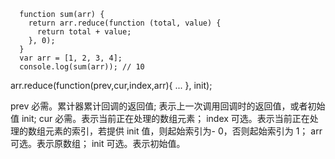       function sum(arr) {
        return arr.reduce(function (total, value) {
          return total + value;
        }, 0);
      }
      var arr = [1, 2, 3, 4];
      console.log(sum(arr)); // 10

arr.reduce(function(prev,cur,index,arr){
...
}, init);

prev 必需。累计器累计回调的返回值; 表示上一次调用回调时的返回值，或者初始值 init;
cur 必需。表示当前正在处理的数组元素；
index 可选。表示当前正在处理的数组元素的索引，若提供 init 值，则起始索引为- 0，否则起始索引为 1；
arr 可选。表示原数组；
init 可选。表示初始值。

